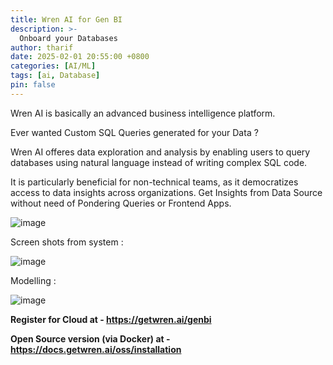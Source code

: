```yaml
---
title: Wren AI for Gen BI
description: >-
  Onboard your Databases
author: tharif
date: 2025-02-01 20:55:00 +0800
categories: [AI/ML]
tags: [ai, Database]
pin: false
---
```


Wren AI is basically an advanced business intelligence platform.

Ever wanted Custom SQL Queries generated for your Data ?

Wren AI offeres data exploration and analysis by enabling users to query databases using natural language instead of writing complex SQL code. 

It is particularly beneficial for non-technical teams, as it democratizes access to data insights across organizations. Get Insights from Data Source without need of Pondering Queries or Frontend Apps.

![image](https://github.com/user-attachments/assets/9c915d5b-b887-43a7-a147-180623be680c)

Screen shots from system : 

![image](https://github.com/user-attachments/assets/b04eb5b5-9797-4496-953d-24907166af56)

Modelling :

![image](https://github.com/user-attachments/assets/c425267f-928c-4f63-9ed3-754caf102fe4)

**Register for Cloud at - https://getwren.ai/genbi**

**Open Source version (via Docker) at - https://docs.getwren.ai/oss/installation**





